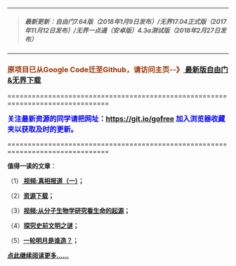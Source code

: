 ***
>##### 最新更新：自由门7.64版（2018年1月9日发布）/无界17.04正式版（2017年11月12日发布）/无界一点通（安卓版）4.3a测试版（2018年2月27日发布）
***

<h3><font color="#993300"> 原项目已从Google Code迁至Github，请访问主页--》<a href="https://github.com/sglfree/freesky/wiki/%E8%87%AA%E7%94%B1%E9%97%A8%E6%9C%80%E6%96%B0%E7%89%88%E4%B8%8B%E8%BD%BD-%E6%97%A0%E7%95%8C%E6%B5%8F%E8%A7%88%E6%9C%80%E6%96%B0%E6%AD%A3%E5%BC%8F%E7%89%88%E4%B8%8B%E8%BD%BD-%E7%BF%BB%E5%A2%99%E8%BD%AF%E4%BB%B6%E4%B8%8B%E8%BD%BD" target="_blank"> 最新版自由门&无界下载</a></font></h3>
<p>===============================================================================</p>
<font color="blue" size="3"><strong>关注最新资源的同学请把网址：<font color="#993300"><a href="https://git.io/gofree" target="_blank">https://git.io/gofree</a> </font>加入浏览器收藏夹以获取及时的更新。</strong></font>
<p>===============================================================================</p>
<p><strong>值得一读的文章</strong>：</p>
<p>（1）<strong><a href="http://skipae.auraria.org/go/truth" target="_blank"> 视频:真相报道（一）</a>；</strong></p>
<p>（2）<strong><a href="http://skipae.auraria.org/res-download/" target="_blank">资源下载</a>；</strong></p>
<p>（3）<strong><a href="http://skipae.auraria.org/go/biology" target="_blank">视频:从分子生物学研究看生命的起源</a>；</strong></p>
<p>（4）<strong><a href="http://skipae.auraria.org/go/discovery" target="_blank">探究史前文明之谜</a>；</strong></p>
<p>（5）<strong><a href="http://skipae.auraria.org/go/moon" target="_blank">一轮明月是谁造？</a>；</strong></p>
<p><strong><a href="http://skipae.auraria.org/" target="_blank">点此继续阅读更多……</a></strong></p>

